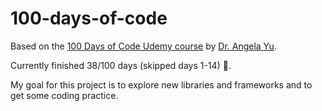 # 100-days-of-code

Based on the [100 Days of Code Udemy course](https://www.udemy.com/course/100-days-of-code/) by [Dr. Angela Yu](https://github.com/angelabauer?tab=repositories).

Currently finished 38/100 days (skipped days 1-14) 🥳.

My goal for this project is to explore new libraries and frameworks and to get some coding practice.
